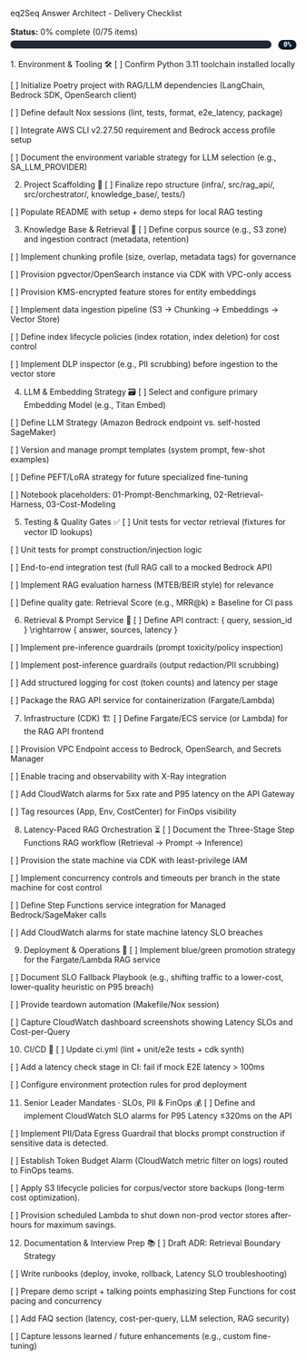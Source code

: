 eq2Seq Answer Architect - Delivery Checklist
<div align="left" style="margin:1rem 0;"> <strong>Status:</strong> <span>0% complete (0/75 items)</span> <div style="display:flex; align-items:center; gap:0.75rem; margin-top:0.35rem;"> <div style="flex:1; height:14px; background:#1f2933; border-radius:999px; overflow-hidden;"> <div style="width:0%; height:100%; background:linear-gradient(90deg, #10b981, #22d3ee);"></div> </div> <code style="background:#0f172a; color:#ecfeff; padding:0.1rem 0.55rem; border-radius:999px; font-weight:600;">0%</code> </div> </div>
1. Environment & Tooling 🛠️
[ ] Confirm Python 3.11 toolchain installed locally

[ ] Initialize Poetry project with RAG/LLM dependencies (LangChain, Bedrock SDK, OpenSearch client)

[ ] Define default Nox sessions (lint, tests, format, e2e_latency, package)

[ ] Integrate AWS CLI v2.27.50 requirement and Bedrock access profile setup

[ ] Document the environment variable strategy for LLM selection (e.g., SA_LLM_PROVIDER)

2. Project Scaffolding 🧱
[ ] Finalize repo structure (infra/, src/rag_api/, src/orchestrator/, knowledge_base/, tests/)

[ ] Populate README with setup + demo steps for local RAG testing

3. Knowledge Base & Retrieval 🧠
[ ] Define corpus source (e.g., S3 zone) and ingestion contract (metadata, retention)

[ ] Implement chunking profile (size, overlap, metadata tags) for governance

[ ] Provision pgvector/OpenSearch instance via CDK with VPC-only access

[ ] Provision KMS-encrypted feature stores for entity embeddings

[ ] Implement data ingestion pipeline (S3 → Chunking → Embeddings → Vector Store)

[ ] Define index lifecycle policies (index rotation, index deletion) for cost control

[ ] Implement DLP inspector (e.g., PII scrubbing) before ingestion to the vector store

4. LLM & Embedding Strategy 🗃️
[ ] Select and configure primary Embedding Model (e.g., Titan Embed)

[ ] Define LLM Strategy (Amazon Bedrock endpoint vs. self-hosted SageMaker)

[ ] Version and manage prompt templates (system prompt, few-shot examples)

[ ] Define PEFT/LoRA strategy for future specialized fine-tuning

[ ] Notebook placeholders: 01-Prompt-Benchmarking, 02-Retrieval-Harness, 03-Cost-Modeling

5. Testing & Quality Gates ✅
[ ] Unit tests for vector retrieval (fixtures for vector ID lookups)

[ ] Unit tests for prompt construction/injection logic

[ ] End-to-end integration test (full RAG call to a mocked Bedrock API)

[ ] Implement RAG evaluation harness (MTEB/BEIR style) for relevance

[ ] Define quality gate: Retrieval Score (e.g., MRR@k) ≥ Baseline for CI pass

6. Retrieval & Prompt Service 📝
[ ] Define API contract: { query, session_id } \rightarrow \{ answer, sources, latency \}

[ ] Implement pre-inference guardrails (prompt toxicity/policy inspection)

[ ] Implement post-inference guardrails (output redaction/PII scrubbing)

[ ] Add structured logging for cost (token counts) and latency per stage

[ ] Package the RAG API service for containerization (Fargate/Lambda)

7. Infrastructure (CDK) 🏗️
[ ] Define Fargate/ECS service (or Lambda) for the RAG API frontend

[ ] Provision VPC Endpoint access to Bedrock, OpenSearch, and Secrets Manager

[ ] Enable tracing and observability with X-Ray integration

[ ] Add CloudWatch alarms for 5xx rate and P95 latency on the API Gateway

[ ] Tag resources (App, Env, CostCenter) for FinOps visibility

8. Latency-Paced RAG Orchestration ⏳
[ ] Document the Three-Stage Step Functions RAG workflow (Retrieval → Prompt → Inference)

[ ] Provision the state machine via CDK with least-privilege IAM

[ ] Implement concurrency controls and timeouts per branch in the state machine for cost control

[ ] Define Step Functions service integration for Managed Bedrock/SageMaker calls

[ ] Add CloudWatch alarms for state machine latency SLO breaches

9. Deployment & Operations 🔁
[ ] Implement blue/green promotion strategy for the Fargate/Lambda RAG service

[ ] Document SLO Fallback Playbook (e.g., shifting traffic to a lower-cost, lower-quality heuristic on P95 breach)

[ ] Provide teardown automation (Makefile/Nox session)

[ ] Capture CloudWatch dashboard screenshots showing Latency SLOs and Cost-per-Query

10. CI/CD 🔄
[ ] Update ci.yml (lint + unit/e2e tests + cdk synth)

[ ] Add a latency check stage in CI: fail if mock E2E latency > 100ms

[ ] Configure environment protection rules for prod deployment

11. Senior Leader Mandates · SLOs, PII & FinOps 💰
[ ] Define and implement CloudWatch SLO alarms for P95 Latency ≤320ms on the API

[ ] Implement PII/Data Egress Guardrail that blocks prompt construction if sensitive data is detected.

[ ] Establish Token Budget Alarm (CloudWatch metric filter on logs) routed to FinOps teams.

[ ] Apply S3 lifecycle policies for corpus/vector store backups (long-term cost optimization).

[ ] Provision scheduled Lambda to shut down non-prod vector stores after-hours for maximum savings.

12. Documentation & Interview Prep 📚
[ ] Draft ADR: Retrieval Boundary Strategy

[ ] Write runbooks (deploy, invoke, rollback, Latency SLO troubleshooting)

[ ] Prepare demo script + talking points emphasizing Step Functions for cost pacing and concurrency

[ ] Add FAQ section (latency, cost-per-query, LLM selection, RAG security)

[ ] Capture lessons learned / future enhancements (e.g., custom fine-tuning)